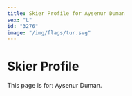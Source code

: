```yaml
---
title: Skier Profile for Aysenur Duman
sex: "L"
id: "3276"
image: "/img/flags/tur.svg" 
---
```


# Skier Profile

This page is for: Aysenur Duman.
    